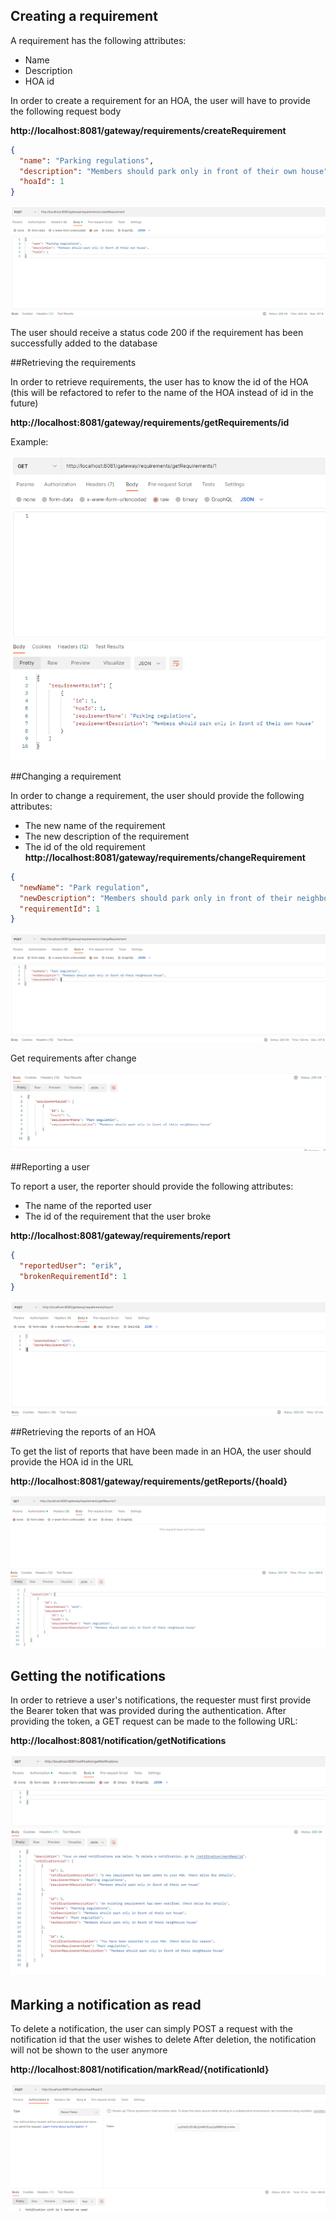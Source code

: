 ## Creating a requirement

A requirement has the following attributes:
- Name
- Description
- HOA id

In order to create a requirement for an HOA, the user will have to provide the following request body

**http://localhost:8081/gateway/requirements/createRequirement**
```json
{
  "name": "Parking regulations",
  "description": "Members should park only in front of their own house",
  "hoaId": 1
}
```

![image](../instructions/createRequirement.png)

The user should receive a status code 200 if the requirement has been successfully added to the database

##Retrieving the requirements

In order to retrieve requirements, the user has to know the id of the HOA
(this will be refactored to refer to the name of the HOA instead of id in the future)

**http://localhost:8081/gateway/requirements/getRequirements/id**

Example:

![image](../instructions/getRequirements.png)

##Changing a requirement

In order to change a requirement, the user should provide the following attributes:
- The new name of the requirement
- The new description of the requirement
- The id of the old requirement
**http://localhost:8081/gateway/requirements/changeRequirement**

```json
{
  "newName": "Park regulation",
  "newDescription": "Members should park only in front of their neighbours house",
  "requirementId": 1
}
```
![image](../instructions/changeRequirement.png)

Get requirements after change

![image](../instructions/getRequirementsChanged.png)

##Reporting a user

To report a user, the reporter should provide the following attributes:
- The name of the reported user
- The id of the requirement that the user broke

**http://localhost:8081/gateway/requirements/report**

```json
{
  "reportedUser": "erik",
  "brokenRequirementId": 1
}
```
![image](../instructions/report.png)

##Retrieving the reports of an HOA

To get the list of reports that have been made in an HOA, the user should provide the HOA id in the URL

**http://localhost:8081/gateway/requirements/getReports/{hoaId}**

![image](../instructions/getReports.png)

## Getting the notifications

In order to retrieve a user's notifications, the requester must first provide the Bearer token that was provided
during the authentication. After providing the token, a GET request can be made to the following URL:

**http://localhost:8081/notification/getNotifications**

![image](../instructions/getNotifications.png)

## Marking a notification as read

To delete a notification, the user can simply POST a request with the notification id that the user wishes to delete
After deletion, the notification will not be shown to the user anymore

**http://localhost:8081/notification/markRead/{notificationId}**

![image](../instructions/markread.png)